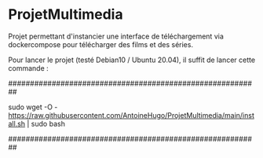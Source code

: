 # ProjetMultimedia
Projet permettant d'instancier une interface de téléchargement via dockercompose pour télécharger des films et des séries.

Pour lancer le projet (testé Debian10 / Ubuntu 20.04), il suffit de lancer cette commande :

##########################################################

sudo wget -O - https://raw.githubusercontent.com/AntoineHugo/ProjetMultimedia/main/install.sh | sudo bash

##########################################################

